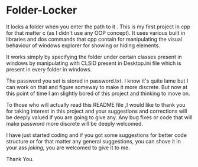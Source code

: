 # Folder-Locker
It locks a folder when you enter the path to it .
This is my first project in cpp for that matter c (as I didn't use any OOP concept).
It uses various built in libraries and dos commands that cpp contain for manipulating the visual behaviour of windows explorer for showing or hiding elements.

It works simply by specifying the folder under certain classes present in windows by manipulating with CLSID present in Desktop.ini file which is present in every folder in windows.

The password you set is stored in password.txt. I know it's quite lame but I can work on that and figure someway to make it more discrete. But now at this point of time I am slightly bored of this project and thinking to move on.

To those who will actually read this README file ,I would like to thank you for taking interest in this project and your suggestions and corrections will be deeply valued if you are going to give any. Any bug fixes or code that will make password more discrete will be deeply welcomed.

I have just started coding and if you got some suggestions for better code structure or for that matter any general suggestions, you can shove it in your ass *joking*, you are welcomed to give it to me.

Thank You.
